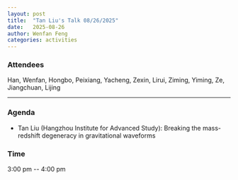 ```yaml
---
layout: post
title:  "Tan Liu's Talk 08/26/2025"
date:   2025-08-26
author: Wenfan Feng
categories: activities
---
```


### Attendees

Han, Wenfan, Hongbo, Peixiang, Yacheng, Zexin, Lirui, Ziming, Yiming, Ze, Jiangchuan, Lijing

---

### Agenda

- Tan Liu (Hangzhou Institute for Advanced Study): Breaking the mass-redshift degeneracy in gravitational waveforms


### Time

3:00 pm -- 4:00 pm
